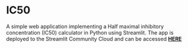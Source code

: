 # IC50
A simple web application implementing a Half maximal inhibitory concentration (IC50) calculator in Python using Streamlit. 
The app is deployed to the Streamlit Community Cloud and can be accessed **[HERE]()**

